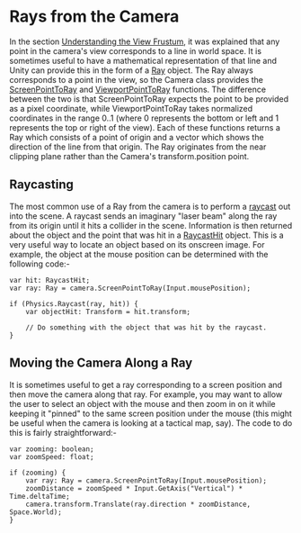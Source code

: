 Rays from the Camera
====================


In the section [Understanding the View Frustum](UnderstandingFrustum.html), it was explained that any point in the camera's view corresponds to a line in world space. It is sometimes useful to have a mathematical representation of that line and Unity can provide this in the form of a [Ray](ScriptRef:Ray.html.html) object. The Ray always corresponds to a point in the view, so the Camera class provides the [ScreenPointToRay](ScriptRef:Camera.ScreenPointToRay.html.html) and [ViewportPointToRay](ScriptRef:Camera.ViewportPointToRay.html.html) functions. The difference between the two is that ScreenPointToRay expects the point to be provided as a pixel coordinate, while ViewportPointToRay takes normalized coordinates in the range 0..1 (where 0 represents the bottom or left and 1 represents the top or right of the view). Each of these functions returns a Ray which consists of a point of origin and a vector which shows the direction of the line from that origin. The Ray originates from the near clipping plane rather than the Camera's transform.position point.

Raycasting
----------


The most common use of a Ray from the camera is to perform a [raycast](ScriptRef:Physics.Raycast.html.html) out into the scene. A raycast sends an imaginary "laser beam" along the ray from its origin until it hits a collider in the scene. Information is then returned about the object and the point that was hit in a [RaycastHit](ScriptRef:RaycastHit.html.html) object. This is a very useful way to locate an object based on its onscreen image. For example, the object at the mouse position can be determined with the following code:-

````
var hit: RaycastHit;
var ray: Ray = camera.ScreenPointToRay(Input.mousePosition);

if (Physics.Raycast(ray, hit)) {
	var objectHit: Transform = hit.transform;
	
	// Do something with the object that was hit by the raycast.
}
````

Moving the Camera Along a Ray
-----------------------------


It is sometimes useful to get a ray corresponding to a screen position and then move the camera along that ray. For example, you may want to allow the user to select an object with the mouse and then zoom in on it while keeping it "pinned" to the same screen position under the mouse (this might be useful when the camera is looking at a tactical map, say). The code to do this is fairly straightforward:-

````
var zooming: boolean;
var zoomSpeed: float;

if (zooming) {
	var ray: Ray = camera.ScreenPointToRay(Input.mousePosition);
	zoomDistance = zoomSpeed * Input.GetAxis("Vertical") * Time.deltaTime;
	camera.transform.Translate(ray.direction * zoomDistance, Space.World);
}
````
